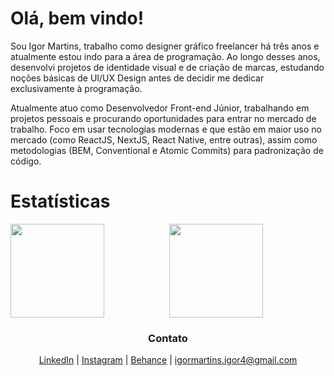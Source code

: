 # Olá, bem vindo!
Sou Igor Martins, trabalho como designer gráfico freelancer há três anos e atualmente estou indo para a área de programação. Ao longo desses anos, desenvolvi projetos de identidade visual e de criação de marcas, estudando noções básicas de UI/UX Design antes de decidir me dedicar exclusivamente à programação. 

Atualmente atuo como Desenvolvedor Front-end Júnior, trabalhando em projetos pessoais e procurando oportunidades para entrar no mercado de trabalho. Foco em usar tecnologias modernas e que estão em maior uso no mercado (como ReactJS, NextJS, React Native, entre outras), assim como metodologias (BEM, Conventional e Atomic Commits) para padronização de código.

# Estatísticas
<p align="center">
  <img align="left" height="150px" src="https://github-readme-stats.vercel.app/api?username=igormartins4&theme=vision-friendly-dark&show_icons=true" />
  <img height="150px" src="https://github-readme-stats.vercel.app/api/top-langs/?username=igormartins4&layout=compact&theme=vision-friendly-dark"/>
</p>

<h3 align="center">Contato</h3>
<p align="center">
    <a href="https://www.linkedin.com/in/igormartins44/">LinkedIn</a> |
    <a href="https://www.instagram.com/titan.css">Instagram</a> |
    <a href="https://www.behance.net/titanstudio44">Behance</a> |
    <a href="mailto:igormartins.igor4@gmail.com">igormartins.igor4@gmail.com</a>
    
</p>